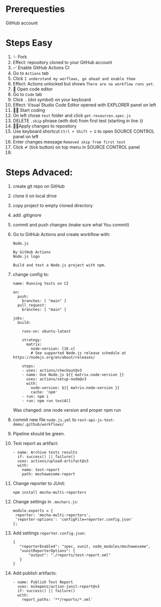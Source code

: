 # Prerequesties
GitHub account

# Steps Easy 

1. ✨ Fork
1. Effect: repository cloned to your GitHub account
1. ✅ Enable GitHub Actions CI
1. Go to `Actions` tab
1. Click `I understand my worflows, go ahead and enable them`
1. Effect: Actions unlocked but shows `There are no workflow runs yet.`
1. 📜 Open code editor 
1. Go to `Code` tab
1. Click `.` (dot symbol) on your keyboard 
1. Effect: Visual Studio Code Editor opened with EXPLORER panel on left
1. 🐱‍💻 Start coding 
1. On left chose `test` folder and click `get-resources.spec.js`
1. DELETE `.skip` phrase (with dot) from first test (starting in line `3`)
1. 🐱‍🏍Apply changes to repository 
1. Use keyboard shortcut `Ctrl + Shift + G` to open SOURCE CONTROL panel on left
1. Enter changes message `Removed skip from first test`
1. Click ✔ (tick button) on top menu in SOURCE CONTROL panel
1. 

# Steps Advaced:
 
1. create git repo on GitHub
1. clone it on local drive
1. copy project to empty cloned directory
1. add .gitignore
1. commit and push changes (make sure what You commit)
1. Go to GitHub Actions and create workflow with:
    ```
    Node.js

    By GitHub Actions
    Node.js logo

    Build and test a Node.js project with npm.
    ```
1. change config to:
    ```
    name: Running tests on CI

    on:
      push:
        branches: [ "main" ]
      pull_request:
        branches: [ "main" ]

    jobs:
      build:

        runs-on: ubuntu-latest

        strategy:
          matrix:
            node-version: [16.x]
            # See supported Node.js release schedule at https://nodejs.org/en/about/releases/

        steps:
        - uses: actions/checkout@v3
        - name: Use Node.js ${{ matrix.node-version }}
          uses: actions/setup-node@v3
          with:
            node-version: ${{ matrix.node-version }}
            cache: 'npm'
        - run: npm i
        - run: npm run testAll
    ```
    Was changed: one node version and proper npm run

1. commit new file `node.js.yml` to `rest-api-js-test-demo/.github/workflows/`
1. Pipeline should be green.
1. Test report as artifact:
    ```
    - name: Archive tests results
      if: success() || failure()
      uses: actions/upload-artifact@v3
      with:
        name: test-report
        path: mochawesome-report
    ```

1. Change reporter to JUnit:
    ```
    npm install mocha-multi-reporters
    ```
1. Change settings in `.mocharc.js`:
   ```
   module.exports = {
    reporter: 'mocha-multi-reporters',
    'reporter-options': 'configFile=reporter.config.json'
   };
    ```
1. Add settings `reporter.config.json`:
   ```
   {
      "reporterEnabled": "spec, xunit, node_modules/mochawesome",
      "xunitReporterOptions": {
          "output": "./reports/test-report.xml"
      }
   }
   ```
1. Add publish artifacts:
    ```
    - name: Publish Test Report
      uses: mikepenz/action-junit-report@v3
      if: success() || failure()
      with:
        report_paths: '**/reports/*.xml'
    ```